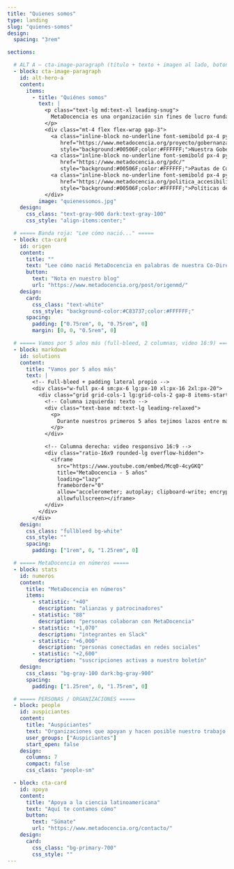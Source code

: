```yaml
---
title: "Quienes somos"
type: landing
slug: "quienes-somos"
design:
  spacing: "3rem"

sections:

  # ALT A — cta-image-paragraph (título + texto + imagen al lado, botones azules más grandes)
  - block: cta-image-paragraph
    id: alt-hero-a
    content:
      items:
        - title: "Quiénes somos"
          text: |
            <p class="text-lg md:text-xl leading-snug">
              MetaDocencia es una organización sin fines de lucro fundada en 2020. Nuestra comunidad está formada por personas y organizaciones que trabajan construyendo capacidades científicas locales para transformar la ciencia global. Hacemos crecer la ciencia en red, desde América Latina hacia el mundo.
            </p>
            <div class="mt-4 flex flex-wrap gap-3">
              <a class="inline-block no-underline font-semibold px-4 py-2 rounded-md text-base"
                 href="https://www.metadocencia.org/proyecto/gobernanza-2022/"
                 style="background:#00506F;color:#FFFFFF;">Nuestra Gobernanza</a>
              <a class="inline-block no-underline font-semibold px-4 py-2 rounded-md text-base"
                 href="https://www.metadocencia.org/pdc/"
                 style="background:#00506F;color:#FFFFFF;">Pautas de Convivencia</a>
              <a class="inline-block no-underline font-semibold px-4 py-2 rounded-md text-base"
                 href="https://www.metadocencia.org/politica_accesibilidad/"
                 style="background:#00506F;color:#FFFFFF;">Políticas de Accesibilidad</a>
            </div>
          image: "quienessomos.jpg"
    design:
      css_class: "text-gray-900 dark:text-gray-100"
      css_style: "align-items:center;"

  # ===== Banda roja: "Lee cómo nació..." =====
  - block: cta-card
    id: origen
    content:
      title: ""
      text: "Lee cómo nació MetaDocencia en palabras de nuestra Co-Directora, Laura Ación."
      button:
        text: "Nota en nuestro blog"
        url: "https://www.metadocencia.org/post/origenmd/"
    design:
      card:
        css_class: "text-white"
        css_style: "background-color:#C83737;color:#FFFFFF;"
      spacing:
        padding: ["0.75rem", 0, "0.75rem", 0]
        margin: [0, 0, "0.5rem", 0]

  # ===== Vamos por 5 años más (full-bleed, 2 columnas, video 16:9) =====
  - block: markdown
    id: solutions
    content:
      title: "Vamos por 5 años más"
      text: |
        <!-- Full-bleed + padding lateral propio -->
        <div class="w-full px-4 sm:px-6 lg:px-10 xl:px-16 2xl:px-20">
          <div class="grid grid-cols-1 lg:grid-cols-2 gap-8 items-start">
            <!-- Columna izquierda: texto -->
            <div class="text-base md:text-lg leading-relaxed">
              <p>
                Durante nuestros primeros 5 años tejimos lazos entre más de 2.000 profesionales de ciencia y técnica. Lo hicimos trabajando en equipo, de manera colectiva y en alianza con más de 40 comunidades. Gracias por estos primeros 5 años de aprendizaje, colaboración y crecimiento.
              </p>
            </div>

            <!-- Columna derecha: video responsivo 16:9 -->
            <div class="ratio-16x9 rounded-lg overflow-hidden">
              <iframe
                src="https://www.youtube.com/embed/Mcq0-4cyGKQ"
                title="MetaDocencia - 5 años"
                loading="lazy"
                frameborder="0"
                allow="accelerometer; autoplay; clipboard-write; encrypted-media; gyroscope; picture-in-picture; web-share"
                allowfullscreen></iframe>
            </div>
          </div>
        </div>
    design:
      css_class: "fullbleed bg-white"
      css_style: ""
      spacing:
        padding: ["1rem", 0, "1.25rem", 0]

  # ===== MetaDocencia en números =====
  - block: stats
    id: numeros
    content:
      title: "MetaDocencia en números"
      items:
        - statistic: "+40"
          description: "alianzas y patrocinadores"
        - statistic: "88"
          description: "personas colaboran con MetaDocencia"
        - statistic: "+1,070"
          description: "integrantes en Slack"
        - statistic: "+6,000"
          description: "personas conectadas en redes sociales"
        - statistic: "+2,600"
          description: "suscripciones activas a nuestro boletín"
    design:
      css_class: "bg-gray-100 dark:bg-gray-900"
      spacing:
        padding: ["1.25rem", 0, "1.75rem", 0]

  # ===== PERSONAS / ORGANIZACIONES =====
  - block: people
    id: auspiciantes
    content:
      title: "Auspiciantes"
      text: "Organizaciones que apoyan y hacen posible nuestro trabajo."
      user_groups: ["Auspiciantes"]
      start_open: false
    design:
      columns: 7
      compact: false
      css_class: "people-sm"

  - block: cta-card
    id: apoya
    content:
      title: "Apoya a la ciencia latinoamericana"
      text: "Aquí te contamos cómo"
      button:
        text: "Súmate"
        url: "https://www.metadocencia.org/contacto/"
    design:
      card:
        css_class: "bg-primary-700"
        css_style: ""
---
```

